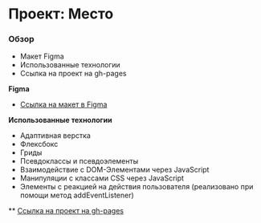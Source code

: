 # Проект: Место

### Обзор

* Макет Figma
* Использованные технологии
* Ссылка на проект на gh-pages

**Figma**

* [Ссылка на макет в Figma](https://www.figma.com/file/2cn9N9jSkmxD84oJik7xL7/JavaScript.-Sprint-4?node-id=0%3A1)

**Использованные технологии**

* Адаптивная верстка
* Флексбокс
* Гриды
* Псевдоклассы и псевдоэлементы
* Взаимодействие с DOM-Элементами через JavaScript
* Манипуляции с классами CSS через JavaScript
* Элементы с реакцией на действия пользователя (реализовано при помощи метод addEventListener)

** [Ссылка на проект на gh-pages](https://lilbib.github.io/mesto/)
